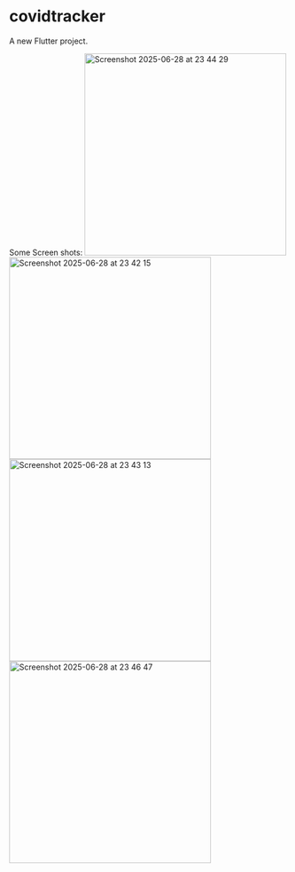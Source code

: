 # covidtracker

A new Flutter project.

Some Screen shots:
<img width="364" alt="Screenshot 2025-06-28 at 23 44 29" src="https://github.com/user-attachments/assets/c2483456-0f3e-4f65-8fe5-41eaded64cf8" />
<img width="364" alt="Screenshot 2025-06-28 at 23 42 15" src="https://github.com/user-attachments/assets/f84c8649-daf0-4c49-8e5a-6f7c8bca85ed" />
<img width="364" alt="Screenshot 2025-06-28 at 23 43 13" src="https://github.com/user-attachments/assets/6191f276-9ac6-44ab-979e-3fd975dcb52a" />
<img width="364" alt="Screenshot 2025-06-28 at 23 46 47" src="https://github.com/user-attachments/assets/9a268fd2-f22b-4463-b075-fad7f4619f62" />
